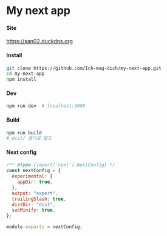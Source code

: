 # My next app



#### Site

<https://san02.duckdns.org>

#### Install

```bash
git clone https://github.com/Ich-mag-dich/my-next-app.git
cd my-next-app
npm install
```

#### Dev

```bash
npm run dev  # localhost:3000
```

#### Build

```bash
npm run build 
# dist/ 폴더로 빌드
```

#### Next config

```javascript
/** @type {import('next').NextConfig} */
const nextConfig = {
  experimental: {
    appDir: true,
  },
  output: "export",
  trailingSlash: true,
  distDir: "dist",
  swcMinify: true,
};

module.exports = nextConfig;
```
